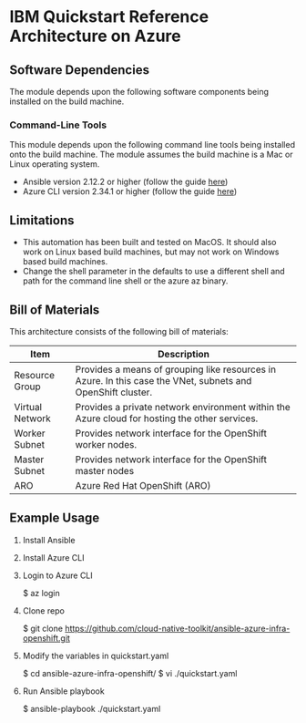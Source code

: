 # IBM Quickstart Reference Architecture on Azure

## Software Dependencies

The module depends upon the following software components being installed on the build machine.

### Command-Line Tools

This module depends upon the following command line tools being installed onto the build machine. The module assumes the build machine is a Mac or Linux operating system.

- Ansible version 2.12.2 or higher (follow the guide [here](https://docs.ansible.com/ansible/latest/installation_guide/intro_installation.html))
- Azure CLI version 2.34.1 or higher (follow the guide [here](https://docs.microsoft.com/en-us/cli/azure/install-azure-cli?view=azure-cli-latest))

## Limitations

- This automation has been built and tested on MacOS. It should also work on Linux based build machines, but may not work on Windows based build machines.
- Change the shell parameter in the defaults to use a different shell and path for the command line shell or the azure az binary.

## Bill of Materials

This architecture consists of the following bill of materials:

| Item | Description |
|------------------ | ------------------------------------------------------------------------------- |
| Resource Group | Provides a means of grouping like resources in Azure. In this case the VNet, subnets and OpenShift cluster. |
| Virtual Network | Provides a private network environment within the Azure cloud for hosting the other services.  |
| Worker Subnet | Provides network interface for the OpenShift worker nodes.  |
| Master Subnet | Provides network interface for the OpenShift master nodes  |
| ARO | Azure Red Hat OpenShift (ARO) |

## Example Usage

1. Install Ansible 
1. Install Azure CLI
1. Login to Azure CLI

    $ az login

1. Clone repo

    $ git clone https://github.com/cloud-native-toolkit/ansible-azure-infra-openshift.git

1. Modify the variables in quickstart.yaml

    $ cd ansible-azure-infra-openshift/
    $ vi ./quickstart.yaml

1. Run Ansible playbook

    $ ansible-playbook ./quickstart.yaml